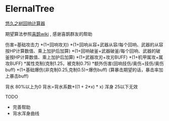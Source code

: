 # ElernalTree

[悠久之树回响计算器](https://shushujsq.top/)

期望算法参照[喜鹊wiki](http://42.192.86.62/index.php?title=%E8%AF%A6%E7%BB%86%E4%BC%A4%E5%AE%B3%E5%85%AC%E5%BC%8F)
, 感谢喜鹊群友的帮助

伤害=基础攻击力
*(1+回响攻刃)
*(1+回响从容+武器从容/每个回响、武器的从容按HP计算数值、乘上加护后加算)
*(1+回响破釜+武器破釜/每个回响、武器的破釜按HP计算数值、乘上加护后加算)
*(1+武器攻刃+攻刃BUFF)
*(1+机甲属攻+属攻BUFF)
*属性克制(克制1.25，被克制0.75)
*额外伤害(回响技伤/奥伤+技伤/奥伤buff)
*(1+基础爆伤(非克制0.25,克制0.5)+爆伤buff) (算暴击期望的话，暴击率加上暴击buff)

背水 80%以上为0 背水=背水系数*((1 + 2*x) * x)
浑身 25以下无效


TODO
 - 完善帮助
 - 背水浑身曲线



